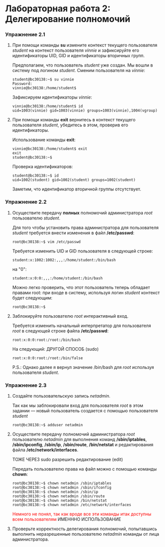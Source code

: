 # Лабораторная работа 2: Делегирование полномочий

### Упражнение 2.1
1. При помощи команды **su** измените контекст текущего пользователя *student* на контекст пользователя *vinnie* и зафиксируйте его идентификаторы UID, GID и идентификаторы вторичных групп.
   
   Предполагаем, что пользователь *student* уже создан. Мы вошли в систему под логином *student*. Сменим пользователя на *vinnie*:

    ```console
    student@bc30138:~$ su vinnie
    Password: 
    vinnie@bc30138:/home/student$
    ```

    Зафиксируем идентификаторы *vinnie*:

    ```console
    vinnie@bc30138:/home/student$ id
    uid=1003(vinnie) gid=1003(vinnie) groups=1003(vinnie),1004(vgroup) 
    ```

2. При помощи команды **exit** вернитесь в контекст текущего пользователя *student*, убедитесь в этом, проверив его идентификаторы. 

    Использование команды **exit**:

    ```console
    vinnie@bc30138:/home/student$ exit
    exit
    student@bc30138:~$ 
    ```

    Проверка идентификаторов:

    ```console
    student@bc30138:~$ id
    uid=1002(student) gid=1002(student) groups=1002(student) 
    ```

    Заметим, что идентификатор вторичной группы отсутствует.

### Упражнение 2.2
1. Осуществите передачу **полных** полномочий администратора *root* пользователю *student*.
    
    Для того чтобы установить права администратора для пользователя *student* требуется внести изменения в файл **/etc/passwd**: 

    ```console
    root@bc30138:~$ vim /etc/passwd
    ```

    Требуется изменить UID и GID пользователя в следующей строке:

    ```console
    student:x:1002:1002:,,,:/home/student:/bin/bash
    ```

    на "0":

    ```console
    student:x:0:0:,,,:/home/student:/bin/bash
    ```

    Можно легко проверить, что этот пользователь теперь обладает правами root: при входе в систему, используя логин *student* контекст будет следующим: 

    ```console
    root@bc30138:~$
    ```

2.  Заблокируйте пользователю *root* интерактивный вход.

    Требуется изменить начальный интерпретатор для пользователя *root* в следующей строке файла **/etc/passwd**:

    ```console
    root:x:0:0:root:/root:/bin/bash
    ```

    На следующий: ДРУГОЙ СПОСОБ (sudo) 

    ```console
    root:x:0:0:root:/root:/bin/false
    ```

    P.S.: Однако далее я вернул значение /bin/bash для *root* используя пользователя *student*.  

### Упражнение 2.3

1. Создайте пользовательскую запись *netadmin*.
   
   Так как мы заблокировали вход для пользователя *root* в этом задании &mdash; новый пользователь создается с помощью пользователя *student*

    ```console
    root@bc30138:~$ adduser netadmin
    ```

2. Осуществите передачу полномочий администратора *root* пользователю *netadmin* для выполнения команд **/sbin/iptables**, **/sbin/ipconfig**, **/sbin/ip**, **/sbin/route**, **/bin/netstat** и редактирования файла **/etc/network/interfaces**.
    

    ТОЖЕ ЧЕРЕЗ sudo разрешить редактирование (edit)

    Передать пользователю права на файл можно с помощью команды **chown**:

    ```console
    root@bc30138:~$ chown netadmin /sbin/iptables
    root@bc30138:~$ chown netadmin /sbin/ifconfig
    root@bc30138:~$ chown netadmin /sbin/ip
    root@bc30138:~$ chown netadmin /sbin/route
    root@bc30138:~$ chown netadmin /bin/netstat
    root@bc30138:~$ chown netadmin /etc/network/interfaces
    ```

    <span style="color:red"> Немного не понял, так как вроде все эти команды итак доступны всем пользователям </span>
    ИМЕНННО ИСПОЛЬЗОВАНИЕ

3. Проверьте корректность делегирования полномочий, попытавшись выполнить неразрешенные пользователю *netadmin* команды от лица администратора. 

